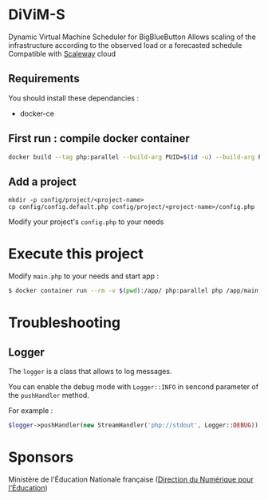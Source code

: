 # DiViM-S
Dynamic Virtual Machine Scheduler for BigBlueButton
Allows scaling of the infrastructure according to the observed load or a forecasted schedule
Compatible with [Scaleway](https://www.scaleway.com) cloud

## Requirements

You should install these dependancies :

- docker-ce

## First run : compile docker container

```bash
docker build --tag php:parallel --build-arg PUID=$(id -u) --build-arg PGID=$(id -g) --build-arg USER=$(id -un) .
```

## Add a project

```
mkdir -p config/project/<project-name>
cp config/config.default.php config/project/<project-name>/config.php
```

Modify your project's `config.php` to your needs


# Execute this project

Modify `main.php` to your needs and start app :

```bash
$ docker container run --rm -v $(pwd):/app/ php:parallel php /app/main.php
```

# Troubleshooting

## Logger

The `logger` is a class that allows to log messages.

You can enable the debug mode with `Logger::INFO` in sencond parameter of the `pushHandler` method.

For example :

```php
$logger->pushHandler(new StreamHandler('php://stdout', Logger::DEBUG));
```

# Sponsors

Ministère de l'Éducation Nationale française ([Direction du Numérique pour l'Éducation](https://www.education.gouv.fr/direction-du-numerique-pour-l-education-dne-9983)) 
